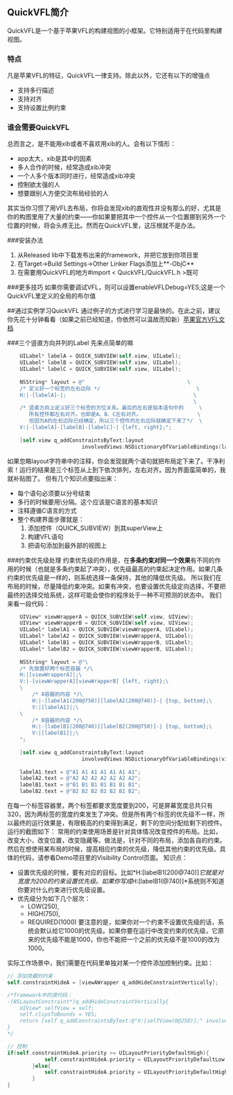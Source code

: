 ## QuickVFL简介
QuickVFL是一个基于苹果VFL的构建视图的小框架。它特别适用于在代码里构建视图。
### 特点
凡是苹果VFL的特征，QuickVFL一律支持。除此以外，它还有以下的增强点
- 支持多行描述
- 支持对齐
- 支持设置比例约束

### 谁会需要QuickVFL
总而言之，是不能用xib或者不喜欢用xib的人。会有以下情形：
- app太大，xib是其中的因素
- 多人合作的时候，经常造成xib冲突
- 一个人多个版本同时进行，经常造成xib冲突
- 控制欲太强的人
- 想要跟别人方便交流布局经验的人

其实当你习惯了用VFL去布局，你将会发现xib的直观性并没有那么的好，尤其是你的构图里用了大量的约束——你如果要把其中一个控件从一个位置挪到另外一个位置的时候，将会头疼无比。然而在QuickVFL里，这压根就不是办法。

###安装办法
1. 从Released lib中下载发布出来的framework，并把它放到你项目里
2. 在Target->Build Settings->Other Linker Flags添加上**-ObjC**
3. 在需要用QuickVFL的地方#import < QuickVFL/QuickVFL.h >既可

###更多技巧
如果你需要调试VFL，则可以设置enableVFLDebug=YES;这是一个QuickVFL里定义的全局的布尔值

##通过实例学习QuickVFL
通过例子的方式进行学习是最快的。在此之前，建议你先花十分钟看看（如果之前已经知道，你依然可以温故而知新）[苹果官方VFL文档](https://developer.apple.com/library/content/documentation/UserExperience/Conceptual/AutolayoutPG/VisualFormatLanguage.html "VFL")

###三个竖直方向并列的Label
先来点简单的嘛
```objective-c
    UILabel* labelA = QUICK_SUBVIEW(self.view, UILabel);
    UILabel* labelB = QUICK_SUBVIEW(self.view, UILabel);
    UILabel* labelC = QUICK_SUBVIEW(self.view, UILabel);
    
    NSString* layout = @"                                 \
    /* 定义好一个标签的左右边际 */                               \
    H:|-[labelA]-|;                                         \
                                                            \
    /* 竖直方向上定义好三个标签的方位关系。最后的左右是指本语句中的     \
       所有控件都左右对齐。也即是A、B、C左右对齐。                  \
       但因为A的左右边际已经确定，所以三个控件的左右边际就确定下来了*/  \
    V:|-[labelA]-[labelB]-[labelC]-| {left, right};";
    
    [self.view q_addConstraintsByText:layout
                        involvedViews:NSDictionaryOfVariableBindings(labelA, labelB, labelC)];
```
如果忽略layout字符串中的注释，你会发现就两个语句就把布局定下来了。干净利索！运行的结果是三个标签从上到下依次排列，左右对齐。因为界面蛮简单的，我就补贴图了。
但有几个知识点要指出来：
- 每个语句必须要以分号结束
- 多行的时候要用\分隔。这个应该是C语言的基本知识
- 注释遵循C语言的方式
- 整个构建界面步骤就是：
  1.   添加控件（QUICK_SUBVIEW）到其superView上
  2.   构建VFL语句
  3.   把语句添加到最外部的视图上

###约束优先级处理
约束优先级的作用是，在**多条约束对同一个效果**有不同的作用的时候（也就是多条约束起了冲突），优先级最高的约束起决定作用。如果几条约束的优先级是一样的，则系统选择一条保持，其他的降低优先级。
所以我们在布局的时候，尽量降低约束冲突。如果有冲突，也要设置优先级定向选择，不要把最终的选择交给系统，这样可能会使你的程序处于一种不可预测的状态中。
我们来看一段代码：
```objective-c
    UIView* viewWrapperA = QUICK_SUBVIEW(self.view, UIView);
    UIView* viewWrapperB = QUICK_SUBVIEW(self.view, UIView);
    UILabel* labelA1 = QUICK_SUBVIEW(viewWrapperA, UILabel);
    UILabel* labelA2 = QUICK_SUBVIEW(viewWrapperA, UILabel);
    UILabel* labelB1 = QUICK_SUBVIEW(viewWrapperB, UILabel);
    UILabel* labelB2 = QUICK_SUBVIEW(viewWrapperB, UILabel);
    
    NSString* layout = @"\
    /* 先放置好两个标签容器 */\
    H:|[viewWrapperA]|;\
    V:|-[viewWrapperA][viewWrapperB] {left, right};\
    \
        /* A容器的内容 */\
        H:|-[labelA1(200@750)][labelA2(200@740)]-| {top, bottom};\
        V:|[labelA1]|;\
    \
        /* B容器的内容 */\
        H:|-[labelB1(200@740)][labelB2(200@750)]-| {top, bottom};\
        V:|[labelB1]|;\
    ";
    
    [self.view q_addConstraintsByText:layout
                        involvedViews:NSDictionaryOfVariableBindings(viewWrapperA, viewWrapperB, labelA1, labelA2, labelB1, labelB2)];
    
    labelA1.text = @"A1 A1 A1 A1 A1 A1 A1";
    labelA2.text = @"A2 A2 A2 A2 A2 A2 A2";
    labelB1.text = @"B1 B1 B1 B1 B1 B1 B1";
    labelB2.text = @"B2 B2 B2 B2 B2 B2 B2";
```
在每一个标签容器里，两个标签都要求宽度要到200，可是屏幕宽度总共只有320，因为两标签的宽度约束发生了冲突。但是所有两个标签的优先级不一样，所以最终的运行效果是，有限极高的约束得到满足，剩下的空间分配给剩下的控件。
运行的截图如下：
常用的约束使用场景是针对具体情况改变控件的布局。比如，改变大小，改变位置，改变隐藏等。做法是，针对不同的布局，添加各自的约束。然后在想使用某布局的时候，提高相应约束的优先级，降低其他约束的优先级。具体的代码，请参看Demo项目里的Visibility Control页面。
知识点：
- 设置优先级的时候，要有对应的目标。比如*H:[labelB1(200@740)]*它就是对宽度为200的约束设置优先级。如果你写成*H:[labelB1(@740)]*系统则不知道你要对什么约束进行优先级设置。
- 优先级分为如下几个层次：
  - LOW(250),
  - HIGH(750),
  - REQUIRED(1000)
  要注意的是，如果你对一个约束不设置优先级的话，系统会默认给它1000的优先级。如果你要在运行中改变约束的优先级，它原来的优先级不能是1000，你也不能把一个之前的优先级不是1000的改为1000。

实际工作场景中，我们需要在代码里单独对某一个控件添加控制约束。比如：
```objective-c
// 添加隐藏的约束
self.constraintHideA = [viewAWrapper q_addHideConstraintVertically];

/*framework中的源代码：
-(NSLayoutConstraint*)q_addHideConstraintVertically{
    UIView* selfView = self;
    self.clipsToBounds = YES;
    return [self q_addConstraintsByText:@"V:[selfView(0@250)];" involvedViews:NSDictionaryOfVariableBindings(selfView)][0];
}
*/

// 控制
if(self.constraintHideA.priority >= UILayoutPriorityDefaultHigh){
            self.constraintHideA.priority = UILayoutPriorityDefaultLow;
        }else{
            self.constraintHideA.priority = UILayoutPriorityDefaultHigh + 1;
        }
}
```
